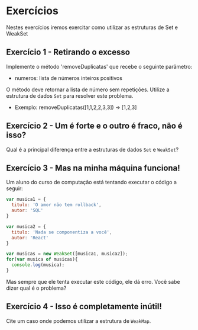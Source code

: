 # Exercícios

Nestes exercícios iremos exercitar como utilizar as estruturas de Set e WeakSet

## Exercício 1 - Retirando o excesso
Implemente o método 'removeDuplicatas' que recebe o seguinte parâmetro:
- numeros: lista de números inteiros positivos

O método deve retornar a lista de número sem repetições. Utilize a estrutura de dados `Set` para resolver este problema.

* Exemplo: removeDuplicatas([1,1,2,2,3,3]) → [1,2,3]

## Exercício 2 - Um é forte e o outro é fraco, não é isso?
Qual é a principal diferença entre a estruturas de dados `Set` e `WeakSet`?

## Exercício 3 - Mas na minha máquina funciona!
Um aluno do curso de computação está tentando executar o código a seguir:
``` javascript
var musica1 = {
  titulo: 'O amor não tem rollback',
  autor: 'SQL'
}

var musica2 = {
  titulo: 'Nada se componentiza a você',
  autor: 'React'
}

var musicas = new WeakSet([musica1, musica2]);
for(var musica of musicas){
  console.log(musica);
}
```

Mas sempre que ele tenta executar este código, ele dá erro. Você sabe dizer qual é o problema?

## Exercício 4 - Isso é completamente inútil!
Cite um caso onde podemos utilizar a estrutura de `WeakMap`.